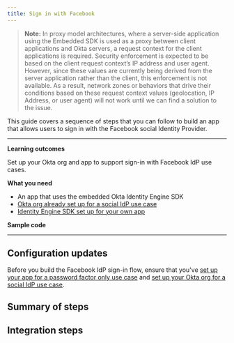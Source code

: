 ```yaml
---
title: Sign in with Facebook
---
```


<ApiLifecycle access="ie" />

> **Note:** In proxy model architectures, where a server-side application using the Embedded SDK is used as a proxy between client applications and Okta servers, a request context for the client applications is required. Security enforcement is expected to be based on the client request context’s IP address and user agent. However, since these values are currently being derived from the server application rather than the client, this enforcement is not available. As a result, network zones or behaviors that drive their conditions based on these request context values (geolocation, IP Address, or user agent) will not work until we can find a solution to the issue.

This guide covers a sequence of steps that you can follow to build an app that allows users to sign in with the Facebook social Identity Provider.

---

**Learning outcomes**

Set up your Okta org and app to support sign-in with Facebook IdP use cases.

**What you need**

* An app that uses the embedded Okta Identity Engine SDK
* [Okta org already set up for a social IdP use case](/docs/guides/oie-embedded-common-org-setup/-/main/#set-up-your-okta-org-for-a-social-idp-use-case)
* [Identity Engine SDK set up for your own app](/docs/guides/oie-embedded-common-download-setup-app/)

**Sample code**

<StackSnippet snippet="samplecode" />

---

## Configuration updates

Before you build the Facebook IdP sign-in flow, ensure that you've [set up your app for a password factor only use case](/docs/guides/oie-embedded-common-org-setup/-/main/#set-up-your-okta-org-for-a-password-factor-only-use-case) and [set up your Okta org for a social IdP use case](/docs/guides/oie-embedded-common-org-setup/-/main/#set-up-your-okta-org-for-a-social-idp-use-case).

## Summary of steps

<StackSnippet snippet="summaryofsteps" />

## Integration steps

<StackSnippet snippet="integrationsteps" />
